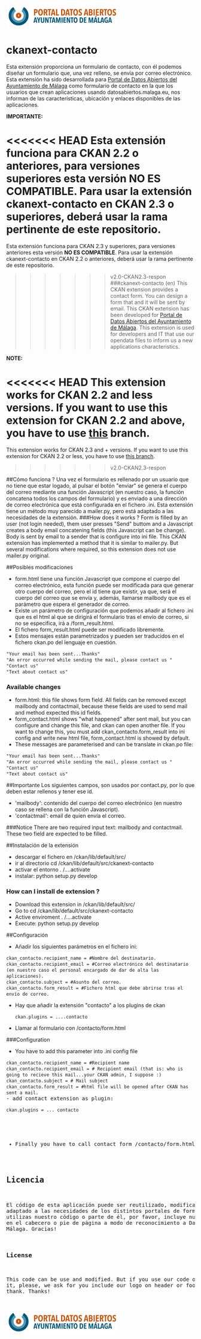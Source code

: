 ![Logo datos abiertos Málaga](https://github.com/damalaga/ckanext-malaga/blob/master/ckanext/malaga/public/images/logoportaldatosabiertos.png)

ckanext-contacto
================
Esta extensión proporciona un formulario de contacto, con él podemos diseñar un formulario que, una vez relleno, se envía por correo electrónico.
Esta extensión ha sido desarrollada para [Portal de Datos Abiertos del Ayuntamiento de Málaga](http://datosabiertos.malaga.eu) como formulario de contacto en la que los usuarios que crean aplicaciones usando datosabiertos.malaga.eu, nos informan de las características, ubicación y enlaces disponibles de las aplicaciones.

<b>IMPORTANTE:</b>

<<<<<<< HEAD
Esta extensión funciona para CKAN 2.2 o anteriores, para versiones superiores esta versión <b>NO ES COMPATIBLE</b>.
Para usar la extensión ckanext-contacto en CKAN 2.3 o superiores, deberá usar la rama pertinente de este repositorio.
=======
Esta extensión funciona para CKAN 2.3 y superiores, para versiones anteriores esta versión <b>NO ES COMPATIBLE</b>.
Para usar la extensión ckanext-contacto en CKAN 2.2 o anteriores, deberá usar la rama pertinente de este repositorio.

>>>>>>> v2.0-CKAN2.3-respon
###ckanext-contacto (en)
This CKAN extension provides a contact form. You can design a form that and it will be sent by email.
This CKAN extension has been developed for [Portal de Datos Abiertos del Ayuntamiento de Málaga](http://datosabiertos.malaga.eu). This extension is used for developers and IT that use our opendata files to inform us a new applications characteristics.

<b>NOTE:</b>

<<<<<<< HEAD
This extension works for CKAN 2.2 and less versions.
If you want to use this extension for CKAN 2.2 and above, you have to use [this](https://github.com/damalaga/ckanext-contacto/) branch.
=======
This extension works for CKAN 2.3 and + versions.
If you want to use this extension for CKAN 2.2 or less, you have to use [this branch](https://github.com/damalaga/ckanext-contacto/tree/v1.0-for-CKAN-2.2-y-ant).
>>>>>>> v2.0-CKAN2.3-respon

##Cómo funciona ?
Una vez el formulario es rellenado por un usuario que no tiene que estar logado, al pulsar el botón "enviar" se genera el cuerpo del correo mediante una función Javascript (en nuestro caso, la función concatena todos los campos del formulario) y es enviado a una dirección de correo electrónica que está configurada en el fichero .ini.
Esta extensión tiene un método muy parecido a mailer.py, pero está adaptado a las necesidades de la extensión.
###How does it works ?
Form is filled by an user (not login needed), them user presses "Send" buttom and a Javascript creates a body email concatening fields (this Javascript can be change). Body is sent by email to a sender that is configure into ini file. 
This CKAN extension has implemented a method that it is similar to mailer.py. But several modifications where required, so this extension does not use mailer.py original.

##Posibles modificaciones
* form.html tiene una función Javascript que compone el cuerpo del correo electrónico, esta función puede ser modificada para que generar otro cuerpo del correo, pero el id tiene que existir, ya que, será el cuerpo del correo que se envía y, además, llamarse mailbody que es el parámetro que espera el generador de correo.
* Existe un parámetro de configuración que podemos añadir al fichero .ini que es el html al que se dirigirá el formulario tras el envío de correo, si no se especifica, irá a /form_result.html.
* El fichero form_result.html puede ser modificado libremente.
* Estos mensajes están parametrizados y pueden ser traducidos en el fichero ckan.po del lenguaje en cuestión.
<pre>
<code>"Your email has been sent...Thanks"</code>
<code>"An error occurred while sending the mail, please contact us "</code>
<code>"Contact us"</code>
<code>"Text about contact us"</code>
</pre>

### Available changes
* form.html: this file shows form field. All fields can be removed except mailbody and contactmail, because these fields are used to send mail and method expected this id fields.
* form_contact.html shows "what happened" after sent mail, but you can configure and change this file, and ckan can open another file. If you want to change this, you must add ckan_contacto.form_result into ini config and write new html file, form_contact.html is showed by default.
* These messages are parameterised and can be translate in ckan.po file:
<pre>
<code>"Your email has been sent...Thanks"</code>
<code>"An error occurred while sending the mail, please contact us "</code>
<code>"Contact us"</code>
<code>"Text about contact us"</code>
</pre>

##Importante
Los siguientes campos, son usados por contact.py, por lo que deben estar rellenos y tener ese id.
* 'mailbody': contenido del cuerpo del correo electrónico (en nuestro caso se rellena con la función Javascript).
* 'contactmail': email de quien envía el correo.

###Notice
There are two required input text: mailbody and contactmail. These two field are expected to be filled.

##Instalación de la extensión
* descargar el fichero en /ckan/lib/default/src/
* ir al directorio cd /ckan/lib/default/src/ckanext-contacto
* activar el entorno . /....activate
* instalar: python setup.py develop

### How can I install de extension ?
* Download this extension in  /ckan/lib/default/src/
* Go to cd /ckan/lib/default/src/ckanext-contacto
* Active enviroment  . /....activate
* Execute: python setup.py develop

##Configuración
- Añadir los siguientes parámetros en el fichero ini:
<pre>
<code>ckan_contacto.recipient_name = #Nombre del destinatario.</code>
<code>ckan_contacto.recipient_email = #Correo electrónico del destinatario (en nuestro caso el personal encargado de dar de alta las aplicaciones).</code>
<code>ckan_contacto.subject = #Asunto del correo.</code>
<code>ckan_contacto.form_result = #Fichero html que debe abrirse tras el envío de correo.</code>
</pre>
- Hay que añadir la extensión "contacto" a los plugins de ckan <pre><code>ckan.plugins = ....contacto</code></pre>
- Llamar al formulario con /contacto/form.html

###Configuration
- You have to add this parameter into .ini config file
<pre>
<code>ckan_contacto.recipient_name = #Recipient name </code>
<code>ckan_contacto.recipient_email = # Recipient email (that is: who is going to recieve this mail...your CKAN admin, I suppose :)</code>
<code>ckan_contacto.subject = # Mail subject</code>
<code>ckan_contacto.form_result = #html file will be opened after CKAN has sent a mail.</code>
- add contact extension as plugin:<pre><code>ckan.plugins = ... contacto</code></pre>
- Finally you have to call contact form /contacto/form.html

## Licencia
El código de esta aplicación puede ser reutilizado, modificado y adaptado a las necesidades de los distintos portales de forma libre. Si utilizas nuestro código o parte de él, por favor, incluye nuestro logo en el cabecero o pie de página a modo de reconocimiento a Datos abiertos Málaga. Gracias!
### License
This code can be use and modified. But if you use our code or part of it, please, we ask for you include our logo on header or footer as a thank. Thanks!

![Logo datos abiertos Málaga](https://github.com/damalaga/ckanext-malaga/blob/master/ckanext/malaga/public/images/logoportaldatosabiertos.png)


